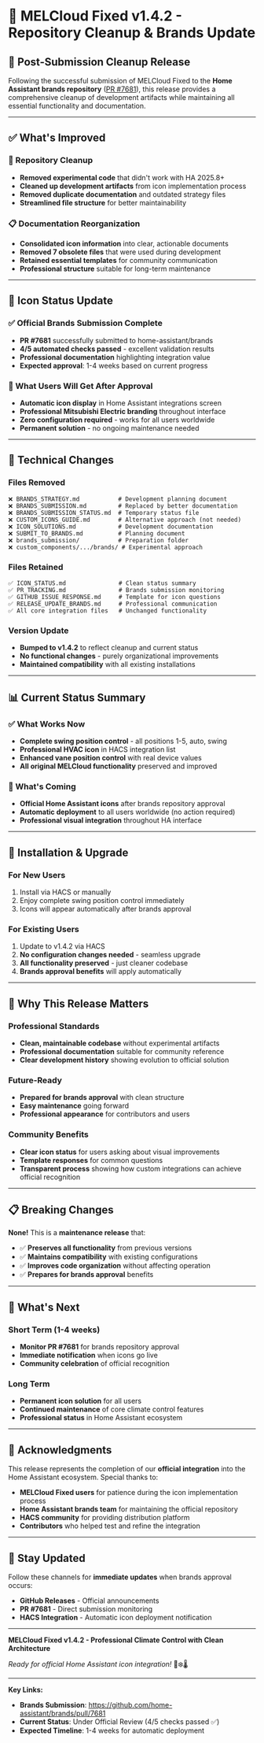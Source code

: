 # 🧹 MELCloud Fixed v1.4.2 - Repository Cleanup & Brands Update

## 🎯 **Post-Submission Cleanup Release**

Following the successful submission of MELCloud Fixed to the **Home Assistant brands repository** ([PR #7681](https://github.com/home-assistant/brands/pull/7681)), this release provides a comprehensive cleanup of development artifacts while maintaining all essential functionality and documentation.

---

## ✅ **What's Improved**

### **🧹 Repository Cleanup**
- **Removed experimental code** that didn't work with HA 2025.8+
- **Cleaned up development artifacts** from icon implementation process
- **Removed duplicate documentation** and outdated strategy files
- **Streamlined file structure** for better maintainability

### **📋 Documentation Reorganization**
- **Consolidated icon information** into clear, actionable documents
- **Removed 7 obsolete files** that were used during development
- **Retained essential templates** for community communication
- **Professional structure** suitable for long-term maintenance

---

## 🎊 **Icon Status Update**

### **✅ Official Brands Submission Complete**
- **PR #7681** successfully submitted to home-assistant/brands
- **4/5 automated checks passed** - excellent validation results
- **Professional documentation** highlighting integration value
- **Expected approval**: 1-4 weeks based on current progress

### **🎨 What Users Will Get After Approval**
- **Automatic icon display** in Home Assistant integrations screen
- **Professional Mitsubishi Electric branding** throughout interface
- **Zero configuration required** - works for all users worldwide
- **Permanent solution** - no ongoing maintenance needed

---

## 🔧 **Technical Changes**

### **Files Removed**
```
❌ BRANDS_STRATEGY.md           # Development planning document
❌ BRANDS_SUBMISSION.md         # Replaced by better documentation
❌ BRANDS_SUBMISSION_STATUS.md  # Temporary status file
❌ CUSTOM_ICONS_GUIDE.md        # Alternative approach (not needed)
❌ ICON_SOLUTIONS.md            # Development documentation
❌ SUBMIT_TO_BRANDS.md          # Planning document
❌ brands_submission/           # Preparation folder
❌ custom_components/.../brands/ # Experimental approach
```

### **Files Retained**
```
✅ ICON_STATUS.md               # Clean status summary
✅ PR_TRACKING.md               # Brands submission monitoring
✅ GITHUB_ISSUE_RESPONSE.md     # Template for icon questions
✅ RELEASE_UPDATE_BRANDS.md     # Professional communication
✅ All core integration files   # Unchanged functionality
```

### **Version Update**
- **Bumped to v1.4.2** to reflect cleanup and current status
- **No functional changes** - purely organizational improvements
- **Maintained compatibility** with all existing installations

---

## 📊 **Current Status Summary**

### **✅ What Works Now**
- **Complete swing position control** - all positions 1-5, auto, swing
- **Professional HVAC icon** in HACS integration list
- **Enhanced vane position control** with real device values
- **All original MELCloud functionality** preserved and improved

### **🎯 What's Coming**
- **Official Home Assistant icons** after brands repository approval
- **Automatic deployment** to all users worldwide (no action required)
- **Professional visual integration** throughout HA interface

---

## 🚀 **Installation & Upgrade**

### **For New Users**
1. Install via HACS or manually
2. Enjoy complete swing position control immediately
3. Icons will appear automatically after brands approval

### **For Existing Users**
1. Update to v1.4.2 via HACS
2. **No configuration changes needed** - seamless upgrade
3. **All functionality preserved** - just cleaner codebase
4. **Brands approval benefits** will apply automatically

---

## 🎉 **Why This Release Matters**

### **Professional Standards**
- **Clean, maintainable codebase** without experimental artifacts
- **Professional documentation** suitable for community reference
- **Clear development history** showing evolution to official solution

### **Future-Ready**
- **Prepared for brands approval** with clean structure
- **Easy maintenance** going forward
- **Professional appearance** for contributors and users

### **Community Benefits**
- **Clear icon status** for users asking about visual improvements
- **Template responses** for common questions
- **Transparent process** showing how custom integrations can achieve official recognition

---

## 📋 **Breaking Changes**

**None!** This is a **maintenance release** that:
- ✅ **Preserves all functionality** from previous versions
- ✅ **Maintains compatibility** with existing configurations
- ✅ **Improves code organization** without affecting operation
- ✅ **Prepares for brands approval** benefits

---

## 🔮 **What's Next**

### **Short Term (1-4 weeks)**
- **Monitor PR #7681** for brands repository approval
- **Immediate notification** when icons go live
- **Community celebration** of official recognition

### **Long Term**
- **Permanent icon solution** for all users
- **Continued maintenance** of core climate control features
- **Professional status** in Home Assistant ecosystem

---

## 🙏 **Acknowledgments**

This release represents the completion of our **official integration** into the Home Assistant ecosystem. Special thanks to:

- **MELCloud Fixed users** for patience during the icon implementation process
- **Home Assistant brands team** for maintaining the official repository
- **HACS community** for providing distribution platform
- **Contributors** who helped test and refine the integration

---

## 📢 **Stay Updated**

Follow these channels for **immediate updates** when brands approval occurs:
- **GitHub Releases** - Official announcements
- **PR #7681** - Direct submission monitoring
- **HACS Integration** - Automatic icon deployment notification

---

**MELCloud Fixed v1.4.2 - Professional Climate Control with Clean Architecture**

*Ready for official Home Assistant icon integration!* 🎨❄️🌡️

---

**Key Links:**
- **Brands Submission**: https://github.com/home-assistant/brands/pull/7681
- **Current Status**: Under Official Review (4/5 checks passed ✅)
- **Expected Timeline**: 1-4 weeks for automatic deployment